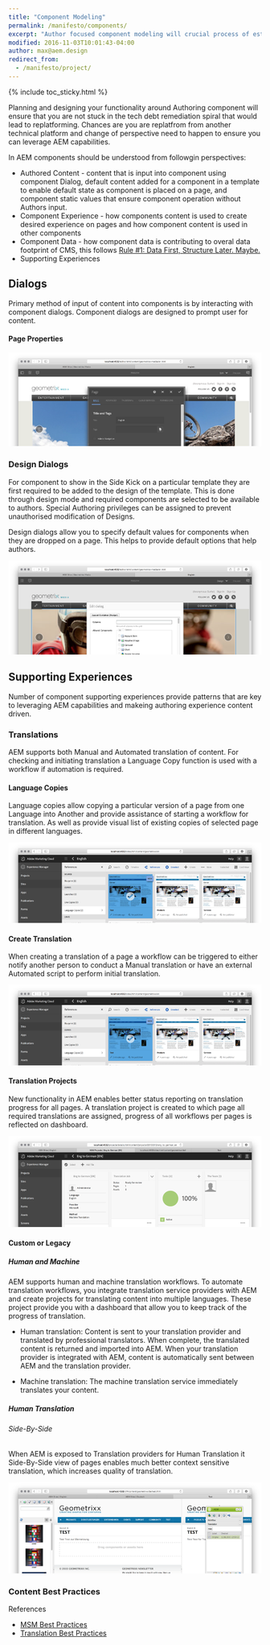 ```yaml
---
title: "Component Modeling"
permalink: /manifesto/components/
excerpt: "Author focused component modeling will crucial process of establishing comprehensive language that will accelerate your delivery"
modified: 2016-11-03T10:01:43-04:00
author: max@aem.design
redirect_from:
  - /manifesto/project/
---
```


{% include toc_sticky.html %}

Planning and designing your functionality around Authoring component will ensure that you are not stuck in the tech debt remediation spiral that would lead to replatforming. Chances are you are replatfrom from another technical platform and change of perspective need to happen to ensure you can leverage AEM capabilities.

In AEM components should be understood from followgin perspectives:

* Authored Content - content that is input into component using component Dialog, default content added for a component in a template to enable default state as component is placed on a page, and component static values that ensure component operation without Authors input.
* Component Experience - how components content is used to create desired experience on pages and how component content is used in other components
* Component Data - how component data is contributing to overal data footprint of CMS, this follows [Rule #1: Data First, Structure Later. Maybe.](/archive/davids-model#rule-1-data-first-structure-later-maybe)
* Supporting Experiences

## Dialogs

Primary method of input of content into components is by interacting with component dialogs. Component dialogs are designed to prompt user for content.

#### Page Properties

![image alt text](/assets/images/manifesto/content-sites-page-dialog-metadata.png)

### Design Dialogs

For component to show in the Side Kick on a particular template they are first required to be added to the design of the template. This is done through design mode and required components are selected to be available to authors. Special Authoring privileges can be assigned to prevent unauthorised modification of Designs.

Design dialogs allow you to specify default values for components when they are dropped on a page. This helps to provide default options that help authors.

![image alt text](/assets/images/manifesto/content-sites-page-dialog-design.png)

## Supporting Experiences

Number of component supporting experiences provide patterns that are key to leveraging AEM capabilities and makeing authoring experience content driven.

### Translations

AEM supports both Manual and Automated translation of content. For checking and initiating translation a Language Copy function is used with a workflow if automation is required.

#### Language Copies

Language copies allow copying a particular version of a page from one Language into Another and provide assistance of starting a workflow for translation. As well as provide visual list of existing copies of selected page in different languages.

![image alt text](/assets/images/manifesto/content-sites-languagecopy.png)

#### Create Translation

When creating a translation of a page a workflow can be triggered to either notify another person to conduct a Manual translation or have an external Automated script to perform initial translation.

![image alt text](/assets/images/manifesto/content-sites-translations-create.png)

#### Translation Projects

New functionality in AEM enables better status reporting on translation progress for all pages. A translation project is created to which page all required translations are assigned, progress of all workflows per pages is reflected on dashboard.

![image alt text](/assets/images/manifesto/content-sites-translations-project.png)

#### Custom or Legacy

##### Human and Machine

AEM supports human and machine translation workflows. To automate translation workflows, you integrate translation service providers with AEM and create projects for translating content into multiple languages. These project provide you with a dashboard that allow you to keep track of the progress of translation.

* Human translation: Content is sent to your translation provider and translated by professional translators. When complete, the translated content is returned and imported into AEM. When your translation provider is integrated with AEM, content is automatically sent between AEM and the translation provider.

* Machine translation: The machine translation service immediately translates your content.

##### Human Translation

###### Side-By-Side

When AEM is exposed to Translation providers for Human Translation it Side-By-Side view of pages enables much better context sensitive translation, which increases quality of translation.

![image alt text](/assets/images/manifesto/content-sites-page-side-by-side.png)

### Content Best Practices

References

* [MSM Best Practices](https://docs.adobe.com/content/help/en/experience-manager-65/administering/introduction/msm-best-practices.html)
* [Translation Best Practices](https://docs.adobe.com/content/help/en/experience-manager-65/administering/introduction/tc-bp.html)

